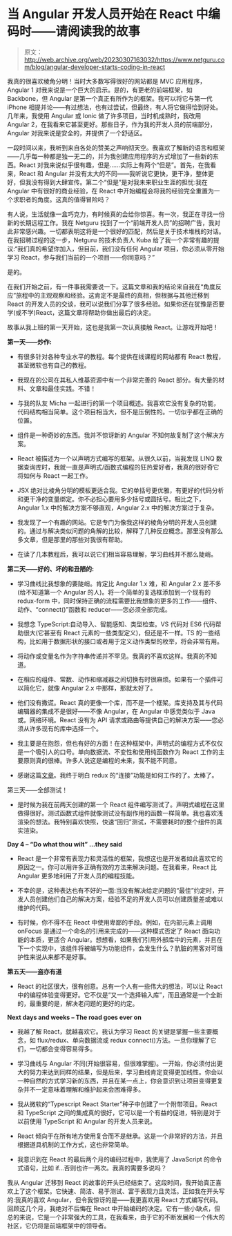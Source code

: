 # 当 Angular 开发人员开始在 React 中编码时——请阅读我的故事

> 原文：<http://web.archive.org/web/20230307163032/https://www.netguru.com/blog/angular-developer-starts-coding-in-react>

 我真的很喜欢棱角分明！当时大多数写得很好的网站都是 MVC 应用程序，Angular 1 对我来说是一个巨大的启示。是的，有更老的前端框架，如 Backbone，但 Angular 是第一个真正有所作为的框架。我可以将它与第一代 iPhone 相提并论——有过想法，也有过尝试，但最终，有人将它做得恰到好处。几年来，我使用 Angular 或 Ionic 做了许多项目，当时机成熟时，我改用 Angular 2，在我看来它甚至更好。那些日子，作为我的开发人员的前端部分，Angular 对我来说是安全的，并提供了一个舒适区。

 一段时间以来，我听到来自各处的赞美之声响彻天空。我喜欢了解新的语言和框架——几乎每一种都是独一无二的，并为我创建应用程序的方式增加了一些新的东西。React 对我来说似乎很有趣，但是……实际上有两个“但是”。首先，在我看来，React 和 Angular 并没有太大的不同——我听说它更快，更干净，整体更好，但我没有得到大肆宣传。第二个“但是”是对我未来职业生涯的担忧:我在 Angular 中有很好的商业经验，在 React 中开始编程会将我的经验完全重置为一个求职者的角度。这真的值得冒险吗？

有人说，生活就像一盒巧克力，有时候真的会给你惊喜。有一次，我正在寻找一份新的长期远程工作。我在 Netguru 找到了一个“前端开发人员”的招聘广告，我对此非常感兴趣。一切都表明这将是一个很好的匹配，然后是关于技术堆栈的对话。在我招聘过程的这一步，Netguru 的技术负责人 Kuba 给了我一个非常有趣的提议:“我们真的希望你加入，但目前，我们没有任何 Angular 项目，你必须从零开始学习 React，参与我们当前的一个项目——你同意吗？”

是的。

在我们开始之前，有一件事我需要说一下。这篇文章和我的结论来自我在“角度反应”旅程中的主观观察和经验。这肯定不是最终的真相，但根据与其他迁移到 React 的开发人员的交谈，我可以说我们分享了很多经验。如果你还在犹豫是否要学(或不学)React，这篇文章将帮助你做出最后的决定。

故事从我上班的第一天开始，这也是我第一次认真接触 React。让游戏开始吧！

 **第一天——炒作:**

*   有很多针对各种专业水平的教程。每个提供在线课程的网站都有 React 教程，甚至微软也有自己的教程。

*   我现在的公司在其私人维基资源中有一个非常完善的 React 部分。有大量的材料、文章和最佳实践。不错！

*   与我的队友 Micha 一起进行的第一个项目概述。我喜欢它没有复杂的功能，代码结构相当简单。这个项目相当大，但不是压倒性的。一切似乎都在正确的位置。

*   组件是一种奇妙的东西。我并不惊讶新的 Angular 不知何故复制了这个解决方案。

*   React 被描述为一个以声明方式编写的框架。从很久以前，当我发现 LINQ 数据查询库时，我就一直是声明式/函数式编程的狂热爱好者，我真的很好奇它将如何与 React 一起工作。

*   JSX 绝对比棱角分明的模板更适合我。它的单括号更优雅，有更好的代码分析和更干净的变量绑定。你不必担心要用多少括号或圆括号。相比之下，Angular 1.x 中的解决方案不够直观，Angular 2.x 中的解决方案过于复杂。

*   我发现了一个有趣的网站。它是专门为像我这样的棱角分明的开发人员创建的。通过与解决类似问题的角解的比较，解释了几种反应概念。那里没有那么多文章，但是那里的那些对我很有帮助。

*   在读了几本教程后，我可以说它们相当容易理解，学习曲线并不那么陡峭。

**第二天——好的、坏的和丑陋的:**

*   学习曲线比我想象的要陡峭。肯定比 Angular 1.x 难，和 Angular 2.x 差不多(给不知道第一个 Angular 的人)。将一个简单的复选框添加到一个现有的 redux-form 中，同时保持正确的流程需要比我想象的更多的工作——组件、动作、“connect()”函数和 reducer——您必须全部完成。

*   我想念 TypeScript:自动导入、智能感知、类型检查。VS 代码对 ES6 代码帮助很大(它甚至有 React 元素的一些类型定义)，但还是不一样。TS 的一些结构，比如用于数据形状的接口或者用于定义动作类型的枚举，将会非常有用。

*   将动作或变量名作为字符串传递并不罕见。我真的不喜欢这样。我真的不知道。

*   在相应的组件、常数、动作和缩减器之间切换有时很麻烦。如果有一个插件可以简化它，就像 Angular 2.x 中那样，那就太好了。

*   他们没有撒谎。React 真的更像一个库，而不是一个框架。库支持及其与代码编辑器的集成不是很好——不像 Angular，在 Angular 中感觉类似于 Java 或。网络环境。React 没有为 API 请求或路由等提供自己的解决方案——您必须从许多现有的库中选择一个。

*   我主要是在抱怨，但也有好的方面！在这种框架中，声明式的编程方式不仅仅是一个吸引人的口号。单向数据流、不变性和使用纯函数作为 React 工作的主要原则真的很棒。许多人说这是编程的未来，我不能不同意。

*   感谢这篇[文章](http://web.archive.org/web/20221001234905/http://www.sohamkamani.com/blog/2017/03/31/react-redux-connect-explained/)。我终于明白 redux 的“连接”功能是如何工作的了。太棒了。

第三天——全部测试！

*   是时候为我在前两天创建的第一个 React 组件编写测试了。声明式编程在这里做得很好。测试函数式组件就像测试没有副作用的函数一样简单。我也喜欢浅渲染的想法。我特别喜欢快照，快速“回归”测试，不需要耗时的整个组件的真实渲染。

**Day 4 – “Do what thou wilt” ...they said**

*   React 是一个非常有表现力和灵活性的框架，我想这也是开发者如此喜欢它的原因之一。你可以用许多正确有效的方法来解决问题。在我看来，React 比 Angular 更多地利用了开发人员的编程技能。

*   不幸的是，这种表达也有不好的一面:当没有解决给定问题的“最佳”约定时，开发人员创建他们自己的解决方案，经验不足的开发人员可以创建质量差或难以维护的代码。

*   有时候，你不得不在 React 中使用卑鄙的手段。例如，在内部元素上调用 onFocus 是通过一个命名的引用来完成的——这种模式否定了 React 面向功能的本质，更适合 Angular。想想看，如果我们引用外部库中的元素，并且在下一个实现中，该组件将被编写为功能组件，会发生什么？肮脏的黑客对可维护性来说从来都不是好事。

**第五天——盗亦有道**

*   React 的社区很大，很有创意。总有一个人有一些伟大的想法，可以让 React 中的编程体验变得更好。它不仅是“又一个选择输入库”，而且通常是一个全新的，最重要的是，解决老问题的更好的约定。

**Next days and weeks – The road goes ever on**

*   我越了解 React，就越喜欢它。我认为学习 React 的关键是掌握一些主要概念，如 flux/redux、单向数据流或 redux connect()方法。一旦你理解了它们，一切都会变得容易得多。

*   学习曲线与 Angular 不同(开始很容易，但很难掌握)。一开始，你必须付出更大的努力来达到同样的结果，但是后来，学习曲线肯定变得更加线性。你会以一种自然的方式学习新的东西，并且在某一点上，你会意识到让项目变得更复杂并不一定意味着理解和维护起来会困难得多。

*   我从微软的“Typescript React Starter”种子中创建了一个附带项目。React 和 TypeScript 之间的集成真的很好，它可以是一个有益的促进，特别是对于以前使用 TypeScript 和 Angular 的开发人员来说。

*   React 倾向于在所有地方使用复合而不是继承。这是一个非常好的方法，并且根据道具机制的工作方式，这也非常简单。

*   我意识到在 React 的最后两个月的编码过程中，我使用了 JavaScript 的命令式语句，比如 if...否则也许一两次。我真的需要多说吗？

我从 Angular 迁移到 React 的故事的开头已经结束了。这段时间，我开始真正喜欢上了这个框架。它快速、简洁、易于测试、富于表现力且灵活。正如我在开头写的:我真的喜欢 Angular，但令我惊讶的是——我更喜欢用 React 方式编写代码。回顾这几个月，我绝对不后悔在 React 中开始编码的决定。它有一些小缺点，但总的来说，它是一个非常强大的工具，在我看来，由于它的不断发展和一个伟大的社区，它仍将是前端框架中的领导者。